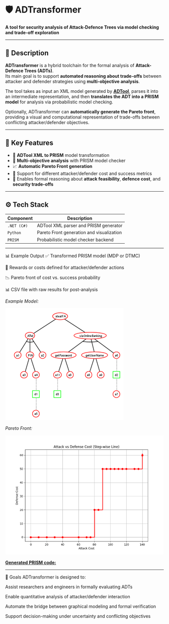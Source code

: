 # 🛡️ ADTransformer

**A tool for security analysis of Attack-Defence Trees via model checking and trade-off exploration**

---

## 📌 Description

**ADTransformer** is a hybrid toolchain for the formal analysis of **Attack-Defence Trees (ADTs)**.  
Its main goal is to support **automated reasoning about trade-offs** between attacker and defender strategies using **multi-objective analysis**.

The tool takes as input an XML model generated by [**ADTool**](https://satoss.uni.lu/members/piotr/adtool/), parses it into an intermediate representation, and then **translates the ADT into a PRISM model** for analysis via probabilistic model checking.

Optionally, ADTransformer can **automatically generate the Pareto front**, providing a visual and computational representation of trade-offs between conflicting attacker/defender objectives.

---

## 🧠 Key Features

- 🔄 **ADTool XML to PRISM** model transformation
- 🧮 **Multi-objective analysis** with PRISM model checker
- 📈 **Automatic Pareto Front generation**
- 🧩 Support for different attacker/defender cost and success metrics
- 🎯 Enables formal reasoning about **attack feasibility**, **defence cost**, and **security trade-offs**

---

## ⚙️ Tech Stack

| Component         | Description                              |
|------------------|------------------------------------------|
| `.NET (C#)`       | ADTool XML parser and PRISM generator    |
| `Python`         | Pareto Front generation and visualization |
| `PRISM`          | Probabilistic model checker backend       |

---

📊 Example Output
✅ Transformed PRISM model (MDP or DTMC)

🧾 Rewards or costs defined for attacker/defender actions

📉 Pareto front of cost vs. success probability

📊 CSV file with raw results for post-analysis

*Example Model:*

![adt](Pictures/ADT.png)

*Pareto Front:*

![pareto](Pictures/ParetoFront.png)

[**Generated PRISM code:**](ADTransformer/GeneratedPrismFiles/generatedSample.prism)

---

🎯 Goals
ADTransformer is designed to:

Assist researchers and engineers in formally evaluating ADTs

Enable quantitative analysis of attacker/defender interaction

Automate the bridge between graphical modeling and formal verification

Support decision-making under uncertainty and conflicting objectives

